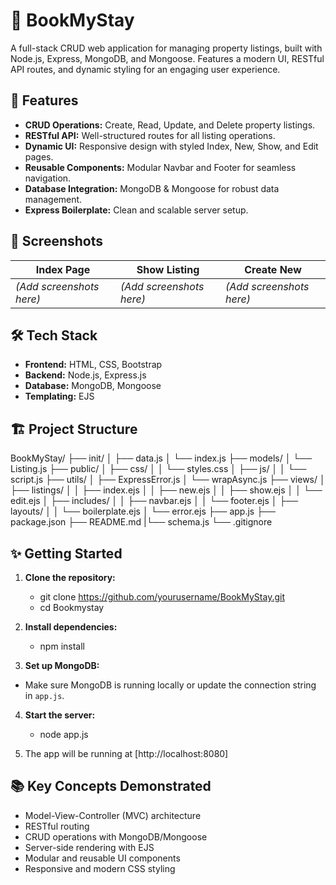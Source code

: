 # 🏡 BookMyStay

A full-stack CRUD web application for managing property listings, built with Node.js, Express, MongoDB, and Mongoose. Features a modern UI, RESTful API routes, and dynamic styling for an engaging user experience.

## 🚀 Features

- **CRUD Operations:** Create, Read, Update, and Delete property listings.
- **RESTful API:** Well-structured routes for all listing operations.
- **Dynamic UI:** Responsive design with styled Index, New, Show, and Edit pages.
- **Reusable Components:** Modular Navbar and Footer for seamless navigation.
- **Database Integration:** MongoDB & Mongoose for robust data management.
- **Express Boilerplate:** Clean and scalable server setup.

## 📸 Screenshots

| Index Page | Show Listing | Create New |
|------------|--------------|------------|
| *(Add screenshots here)* | *(Add screenshots here)* | *(Add screenshots here)* |

## 🛠️ Tech Stack

- **Frontend:** HTML, CSS, Bootstrap
- **Backend:** Node.js, Express.js
- **Database:** MongoDB, Mongoose
- **Templating:** EJS

## 🏗️ Project Structure

BookMyStay/
├── init/
│   ├── data.js
│   └── index.js
├── models/
│   └── Listing.js
├── public/
│   ├── css/
│   │   └── styles.css
│   ├── js/
│   │   └── script.js
├── utils/
│   ├── ExpressError.js
│   └── wrapAsync.js
├── views/
│   ├── listings/
│   │   ├── index.ejs
│   │   ├── new.ejs
│   │   ├── show.ejs
│   │   └── edit.ejs
│   ├── includes/
│   │   ├── navbar.ejs
│   │   └── footer.ejs
│   ├── layouts/
│   │   └── boilerplate.ejs
│   └── error.ejs
├── app.js
├── package.json
├── README.md
|└── schema.js
└── .gitignore   




## ✨ Getting Started

1. **Clone the repository:**
    - git clone https://github.com/yourusername/BookMyStay.git
    - cd Bookmystay


2. **Install dependencies:**
    - npm install


3. **Set up MongoDB:**
- Make sure MongoDB is running locally or update the connection string in `app.js`.

4. **Start the server:**
    - node app.js

5. The app will be running at [http://localhost:8080]

## 📚 Key Concepts Demonstrated

- Model-View-Controller (MVC) architecture
- RESTful routing
- CRUD operations with MongoDB/Mongoose
- Server-side rendering with EJS
- Modular and reusable UI components
- Responsive and modern CSS styling



